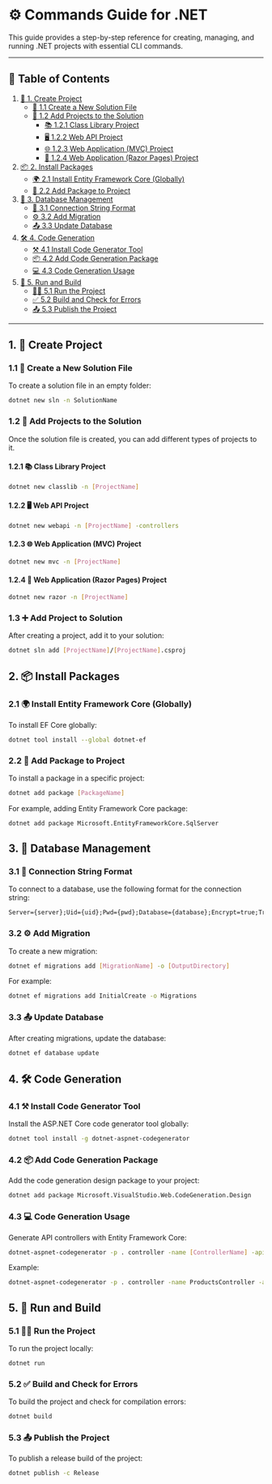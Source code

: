 # ⚙️ Commands Guide for .NET

This guide provides a step-by-step reference for creating, managing, and running .NET projects with essential CLI commands.

---

## 📑 Table of Contents
1. [🔨 1. Create Project](#1-create-project)
   - [📁 1.1 Create a New Solution File](#11-create-a-new-solution-file)
   - [📂 1.2 Add Projects to the Solution](#12-add-projects-to-the-solution)
     - [📚 1.2.1 Class Library Project](#121-class-library-project)
     - [🖥️ 1.2.2 Web API Project](#122-web-api-project)
     - [🌐 1.2.3 Web Application (MVC) Project](#123-web-application-mvc-project)
     - [📄 1.2.4 Web Application (Razor Pages) Project](#124-web-application-razor-pages-project)
2. [📦 2. Install Packages](#2-install-packages)
   - [🌍 2.1 Install Entity Framework Core (Globally)](#21-install-entity-framework-core-globally)
   - [📜 2.2 Add Package to Project](#22-add-package-to-project)
3. [💾 3. Database Management](#3-database-management)
   - [🔑 3.1 Connection String Format](#31-connection-string-format)
   - [⚙️ 3.2 Add Migration](#32-add-migration)
   - [📤 3.3 Update Database](#33-update-database)
4. [🛠️ 4. Code Generation](#4-code-generation)
   - [⚒️ 4.1 Install Code Generator Tool](#41-install-code-generator-tool)
   - [📦 4.2 Add Code Generation Package](#42-add-code-generation-package)
   - [💻 4.3 Code Generation Usage](#43-code-generation-usage)
5. [🚀 5. Run and Build](#5-run-and-build)
   - [🏃‍♂️ 5.1 Run the Project](#51-run-the-project)
   - [✅ 5.2 Build and Check for Errors](#52-build-and-check-for-errors)
   - [📤 5.3 Publish the Project](#53-publish-the-project)

---

## 1. **🔨 Create Project**

### 1.1 📁 Create a New Solution File

To create a solution file in an empty folder:

```bash
dotnet new sln -n SolutionName
```

### 1.2 📂 Add Projects to the Solution

Once the solution file is created, you can add different types of projects to it.

#### 1.2.1 📚 Class Library Project

```bash
dotnet new classlib -n [ProjectName]
```

#### 1.2.2 🖥️ Web API Project

```bash
dotnet new webapi -n [ProjectName] -controllers
```

#### 1.2.3 🌐 Web Application (MVC) Project

```bash
dotnet new mvc -n [ProjectName]
```

#### 1.2.4 📄 Web Application (Razor Pages) Project

```bash
dotnet new razor -n [ProjectName]
```

### 1.3 ➕ Add Project to Solution

After creating a project, add it to your solution:

```bash
dotnet sln add [ProjectName]/[ProjectName].csproj
```

## 2. **📦 Install Packages**

### 2.1 🌍 Install Entity Framework Core (Globally)

To install EF Core globally:

```bash
dotnet tool install --global dotnet-ef
```

### 2.2 📜 Add Package to Project

To install a package in a specific project:

```bash
dotnet add package [PackageName]
```

For example, adding Entity Framework Core package:

```bash
dotnet add package Microsoft.EntityFrameworkCore.SqlServer
```

## 3. **💾 Database Management**

### 3.1 🔑 Connection String Format

To connect to a database, use the following format for the connection string:

```txt
Server={server};Uid={uid};Pwd={pwd};Database={database};Encrypt=true;TrustServerCertificate=True;
```

### 3.2 ⚙️ Add Migration

To create a new migration:

```bash
dotnet ef migrations add [MigrationName] -o [OutputDirectory]
```

For example:

```bash
dotnet ef migrations add InitialCreate -o Migrations
```

### 3.3 📤 Update Database

After creating migrations, update the database:

```bash
dotnet ef database update
```

## 4. **🛠️ Code Generation**

### 4.1 ⚒️ Install Code Generator Tool

Install the ASP.NET Core code generator tool globally:

```bash
dotnet tool install -g dotnet-aspnet-codegenerator
```

### 4.2 📦 Add Code Generation Package

Add the code generation design package to your project:

```bash
dotnet add package Microsoft.VisualStudio.Web.CodeGeneration.Design
```

### 4.3 💻 Code Generation Usage

Generate API controllers with Entity Framework Core:

```bash
dotnet-aspnet-codegenerator -p . controller -name [ControllerName] -api -m [Model] -dc [DbContextClass] -outDir [OutputDirectory] -namespace [Namespace]
```

Example:

```bash
dotnet-aspnet-codegenerator -p . controller -name ProductsController -api -m Product -dc AppDbContext -outDir Controllers -namespace MyApp.Controllers
```

## 5. **🚀 Run and Build**

### 5.1 🏃‍♂️ Run the Project

To run the project locally:

```bash
dotnet run
```

### 5.2 ✅ Build and Check for Errors

To build the project and check for compilation errors:

```bash
dotnet build
```

### 5.3 📤 Publish the Project

To publish a release build of the project:

```bash
dotnet publish -c Release
```
